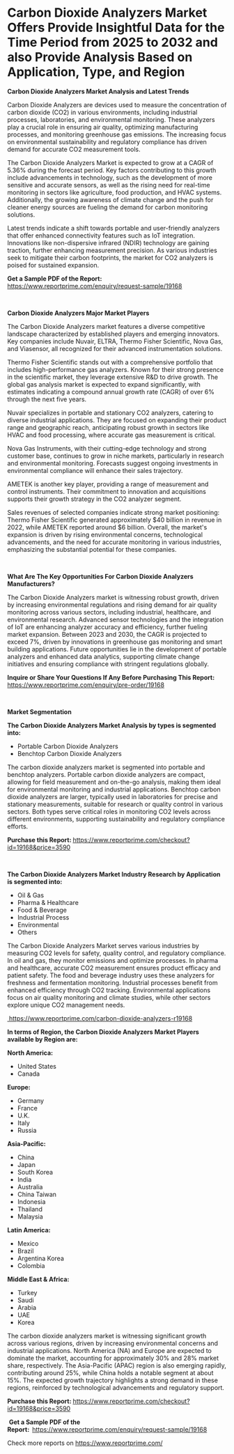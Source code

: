 <p><h1>Carbon Dioxide Analyzers Market Offers Provide Insightful Data for the Time Period from 2025 to 2032 and also Provide Analysis Based on Application, Type, and Region</h1></p><p><strong>Carbon Dioxide Analyzers Market Analysis and Latest Trends</strong></p>
<p><p>Carbon Dioxide Analyzers are devices used to measure the concentration of carbon dioxide (CO2) in various environments, including industrial processes, laboratories, and environmental monitoring. These analyzers play a crucial role in ensuring air quality, optimizing manufacturing processes, and monitoring greenhouse gas emissions. The increasing focus on environmental sustainability and regulatory compliance has driven demand for accurate CO2 measurement tools.</p><p>The Carbon Dioxide Analyzers Market is expected to grow at a CAGR of 5.36% during the forecast period. Key factors contributing to this growth include advancements in technology, such as the development of more sensitive and accurate sensors, as well as the rising need for real-time monitoring in sectors like agriculture, food production, and HVAC systems. Additionally, the growing awareness of climate change and the push for cleaner energy sources are fueling the demand for carbon monitoring solutions.</p><p>Latest trends indicate a shift towards portable and user-friendly analyzers that offer enhanced connectivity features such as IoT integration. Innovations like non-dispersive infrared (NDIR) technology are gaining traction, further enhancing measurement precision. As various industries seek to mitigate their carbon footprints, the market for CO2 analyzers is poised for sustained expansion.</p></p>
<p><strong>Get a Sample PDF of the Report:&nbsp;</strong> <a href="https://www.reportprime.com/enquiry/request-sample/19168?utm_campaign=2937&utm_medium=2&utm_source=Github&utm_content=ia&utm_term=19032025&utm_id=carbon-dioxide-analyzers">https://www.reportprime.com/enquiry/request-sample/19168</a></p>
<p>&nbsp;</p>
<p><strong>Carbon Dioxide Analyzers Major Market Players</strong></p>
<p><p>The Carbon Dioxide Analyzers market features a diverse competitive landscape characterized by established players and emerging innovators. Key companies include Nuvair, ELTRA, Thermo Fisher Scientific, Nova Gas, and Viasensor, all recognized for their advanced instrumentation solutions.</p><p>Thermo Fisher Scientific stands out with a comprehensive portfolio that includes high-performance gas analyzers. Known for their strong presence in the scientific market, they leverage extensive R&D to drive growth. The global gas analysis market is expected to expand significantly, with estimates indicating a compound annual growth rate (CAGR) of over 6% through the next five years.</p><p>Nuvair specializes in portable and stationary CO2 analyzers, catering to diverse industrial applications. They are focused on expanding their product range and geographic reach, anticipating robust growth in sectors like HVAC and food processing, where accurate gas measurement is critical.</p><p>Nova Gas Instruments, with their cutting-edge technology and strong customer base, continues to grow in niche markets, particularly in research and environmental monitoring. Forecasts suggest ongoing investments in environmental compliance will enhance their sales trajectory.</p><p>AMETEK is another key player, providing a range of measurement and control instruments. Their commitment to innovation and acquisitions supports their growth strategy in the CO2 analyzer segment.</p><p>Sales revenues of selected companies indicate strong market positioning: Thermo Fisher Scientific generated approximately $40 billion in revenue in 2022, while AMETEK reported around $6 billion. Overall, the market's expansion is driven by rising environmental concerns, technological advancements, and the need for accurate monitoring in various industries, emphasizing the substantial potential for these companies.</p></p>
<p>&nbsp;</p>
<p><strong>What Are The Key Opportunities For Carbon Dioxide Analyzers Manufacturers?</strong></p>
<p><p>The Carbon Dioxide Analyzers market is witnessing robust growth, driven by increasing environmental regulations and rising demand for air quality monitoring across various sectors, including industrial, healthcare, and environmental research. Advanced sensor technologies and the integration of IoT are enhancing analyzer accuracy and efficiency, further fueling market expansion. Between 2023 and 2030, the CAGR is projected to exceed 7%, driven by innovations in greenhouse gas monitoring and smart building applications. Future opportunities lie in the development of portable analyzers and enhanced data analytics, supporting climate change initiatives and ensuring compliance with stringent regulations globally.</p></p>
<p><strong>Inquire or Share Your Questions If Any Before Purchasing This Report:</strong> <a href="https://www.reportprime.com/enquiry/pre-order/19168?utm_campaign=2937&utm_medium=2&utm_source=Github&utm_content=ia&utm_term=19032025&utm_id=carbon-dioxide-analyzers">https://www.reportprime.com/enquiry/pre-order/19168</a></p>
<p>&nbsp;</p>
<p><strong>Market Segmentation</strong></p>
<p><strong>The Carbon Dioxide Analyzers Market Analysis by types is segmented into:</strong></p>
<p><ul><li>Portable Carbon Dioxide Analyzers</li><li>Benchtop Carbon Dioxide Analyzers</li></ul></p>
<p><p>The carbon dioxide analyzers market is segmented into portable and benchtop analyzers. Portable carbon dioxide analyzers are compact, allowing for field measurement and on-the-go analysis, making them ideal for environmental monitoring and industrial applications. Benchtop carbon dioxide analyzers are larger, typically used in laboratories for precise and stationary measurements, suitable for research or quality control in various sectors. Both types serve critical roles in monitoring CO2 levels across different environments, supporting sustainability and regulatory compliance efforts.</p></p>
<p><strong>Purchase this Report:&nbsp;</strong><a href="https://www.reportprime.com/checkout?id=19168&price=3590&utm_campaign=2937&utm_medium=2&utm_source=Github&utm_content=ia&utm_term=19032025&utm_id=carbon-dioxide-analyzers">https://www.reportprime.com/checkout?id=19168&price=3590</a></p>
<p>&nbsp;</p>
<p><strong>The Carbon Dioxide Analyzers Market Industry Research by Application is segmented into:</strong></p>
<p><ul><li>Oil & Gas</li><li>Pharma & Healthcare</li><li>Food & Beverage</li><li>Industrial Process</li><li>Environmental</li><li>Others</li></ul></p>
<p><p>The Carbon Dioxide Analyzers Market serves various industries by measuring CO2 levels for safety, quality control, and regulatory compliance. In oil and gas, they monitor emissions and optimize processes. In pharma and healthcare, accurate CO2 measurement ensures product efficacy and patient safety. The food and beverage industry uses these analyzers for freshness and fermentation monitoring. Industrial processes benefit from enhanced efficiency through CO2 tracking. Environmental applications focus on air quality monitoring and climate studies, while other sectors explore unique CO2 management needs.</p></p>
<p><a href="https://www.reportprime.com/carbon-dioxide-analyzers-r19168?utm_campaign=2937&utm_medium=2&utm_source=Github&utm_content=ia&utm_term=19032025&utm_id=carbon-dioxide-analyzers">&nbsp;https://www.reportprime.com/carbon-dioxide-analyzers-r19168</a></p>
<p><strong>In terms of Region, the Carbon Dioxide Analyzers Market Players available by Region are:</strong></p>
<p>
    <p> <strong> North America: </strong>
        <ul>
            <li>United States</li>
            <li>Canada</li>
        </ul>
        </p> 
    <p> <strong> Europe: </strong>
        <ul>
            <li>Germany</li>
            <li>France</li>
            <li>U.K.</li>
            <li>Italy</li>
            <li>Russia</li>
        </ul>
        </p> 
    <p> <strong> Asia-Pacific: </strong>
        <ul>
            <li>China</li>
            <li>Japan</li>
            <li>South Korea</li>
            <li>India</li>
            <li>Australia</li>
            <li>China Taiwan</li>
            <li>Indonesia</li>
            <li>Thailand</li>
            <li>Malaysia</li>
        </ul>
        </p> 
    <p> <strong> Latin America: </strong>
        <ul>
            <li>Mexico</li>
            <li>Brazil</li>
            <li>Argentina Korea</li>
            <li>Colombia</li>
        </ul>
        </p> 
    <p> <strong> Middle East & Africa: </strong>
        <ul>
            <li>Turkey</li>
            <li>Saudi</li>
            <li>Arabia</li>
            <li>UAE</li>
            <li>Korea</li>
        </ul>
    </p>
    </p>
<p><p>The carbon dioxide analyzers market is witnessing significant growth across various regions, driven by increasing environmental concerns and industrial applications. North America (NA) and Europe are expected to dominate the market, accounting for approximately 30% and 28% market share, respectively. The Asia-Pacific (APAC) region is also emerging rapidly, contributing around 25%, while China holds a notable segment at about 15%. The expected growth trajectory highlights a strong demand in these regions, reinforced by technological advancements and regulatory support.</p></p>
<p><strong>Purchase this Report: </strong><a href="https://www.reportprime.com/checkout?id=19168&price=3590&utm_campaign=2937&utm_medium=2&utm_source=Github&utm_content=ia&utm_term=19032025&utm_id=carbon-dioxide-analyzers">https://www.reportprime.com/checkout?id=19168&price=3590</a></p>
<p>&nbsp;<strong>Get a Sample PDF of the Report:&nbsp;&nbsp;</strong><a href="https://www.reportprime.com/enquiry/request-sample/19168?utm_campaign=2937&utm_medium=2&utm_source=Github&utm_content=ia&utm_term=19032025&utm_id=carbon-dioxide-analyzers">https://www.reportprime.com/enquiry/request-sample/19168</a></p>
<p><strong></strong></p>
<p>Check more reports on <a href="https://www.reportprime.com/?utm_campaign=2937&utm_medium=2&utm_source=Github&utm_content=ia&utm_term=19032025&utm_id=carbon-dioxide-analyzers">https://www.reportprime.com/</a></p>
